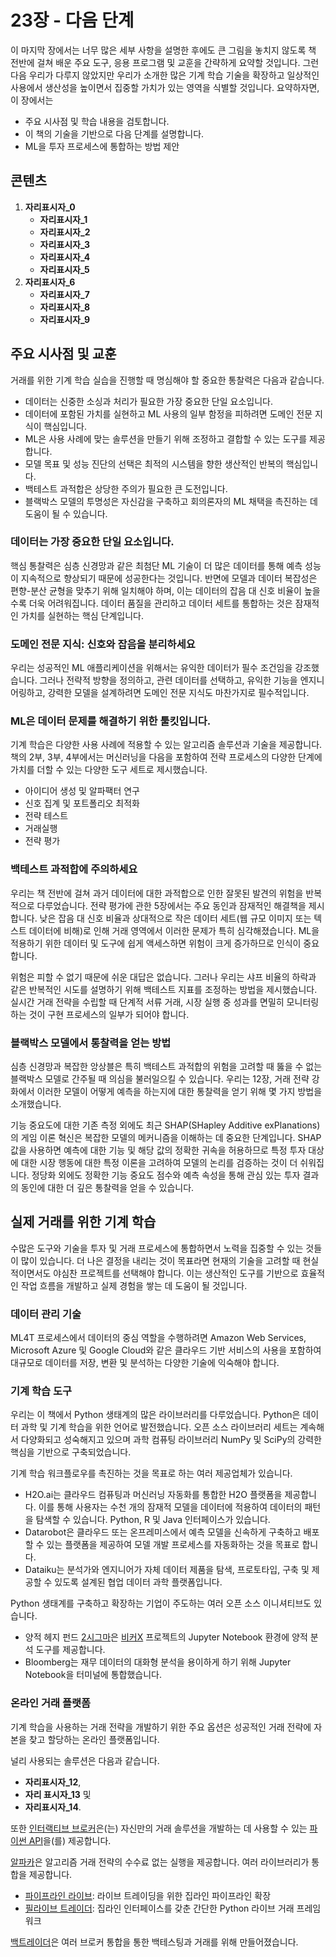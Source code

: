 # 23장 - 다음 단계

이 마지막 장에서는 너무 많은 세부 사항을 설명한 후에도 큰 그림을 놓치지 않도록 책 전반에 걸쳐 배운 주요 도구, 응용 프로그램 및 교훈을 간략하게 요약할 것입니다. 그런 다음 우리가 다루지 않았지만 우리가 소개한 많은 기계 학습 기술을 확장하고 일상적인 사용에서 생산성을 높이면서 집중할 가치가 있는 영역을 식별할 것입니다.
요약하자면, 이 장에서는
- 주요 시사점 및 학습 내용을 검토합니다.
- 이 책의 기술을 기반으로 다음 단계를 설명합니다.
- ML을 투자 프로세스에 통합하는 방법 제안

## 콘텐츠

1. __자리표시자_0__
    * __자리표시자_1__
    * __자리표시자_2__
    * __자리표시자_3__
    * __자리표시자_4__
    * __자리표시자_5__
2. __자리표시자_6__
    * __자리표시자_7__
    * __자리표시자_8__
    * __자리표시자_9__

## 주요 시사점 및 교훈

거래를 위한 기계 학습 실습을 진행할 때 명심해야 할 중요한 통찰력은 다음과 같습니다.
- 데이터는 신중한 소싱과 처리가 필요한 가장 중요한 단일 요소입니다.
- 데이터에 포함된 가치를 실현하고 ML 사용의 일부 함정을 피하려면 도메인 전문 지식이 핵심입니다.
- ML은 사용 사례에 맞는 솔루션을 만들기 위해 조정하고 결합할 수 있는 도구를 제공합니다.
- 모델 목표 및 성능 진단의 선택은 최적의 시스템을 향한 생산적인 반복의 핵심입니다.
- 백테스트 과적합은 상당한 주의가 필요한 큰 도전입니다.
- 블랙박스 모델의 투명성은 자신감을 구축하고 회의론자의 ML 채택을 촉진하는 데 도움이 될 수 있습니다.

### 데이터는 가장 중요한 단일 요소입니다.

핵심 통찰력은 심층 신경망과 같은 최첨단 ML 기술이 더 많은 데이터를 통해 예측 성능이 지속적으로 향상되기 때문에 성공한다는 것입니다. 반면에 모델과 데이터 복잡성은 편향-분산 균형을 맞추기 위해 일치해야 하며, 이는 데이터의 잡음 대 신호 비율이 높을수록 더욱 어려워집니다. 데이터 품질을 관리하고 데이터 세트를 통합하는 것은 잠재적인 가치를 실현하는 핵심 단계입니다.

### 도메인 전문 지식: 신호와 잡음을 분리하세요

우리는 성공적인 ML 애플리케이션을 위해서는 유익한 데이터가 필수 조건임을 강조했습니다. 그러나 전략적 방향을 정의하고, 관련 데이터를 선택하고, 유익한 기능을 엔지니어링하고, 강력한 모델을 설계하려면 도메인 전문 지식도 마찬가지로 필수적입니다.

### ML은 데이터 문제를 해결하기 위한 툴킷입니다.

기계 학습은 다양한 사용 사례에 적용할 수 있는 알고리즘 솔루션과 기술을 제공합니다. 책의 2부, 3부, 4부에서는 머신러닝을 다음을 포함하여 전략 프로세스의 다양한 단계에 가치를 더할 수 있는 다양한 도구 세트로 제시했습니다.
- 아이디어 생성 및 알파팩터 연구
- 신호 집계 및 포트폴리오 최적화
- 전략 테스트
- 거래실행
- 전략 평가

### 백테스트 과적합에 주의하세요

우리는 책 전반에 걸쳐 과거 데이터에 대한 과적합으로 인한 잘못된 발견의 위험을 반복적으로 다루었습니다. 전략 평가에 관한 5장에서는 주요 동인과 잠재적인 해결책을 제시합니다. 낮은 잡음 대 신호 비율과 상대적으로 작은 데이터 세트(웹 규모 이미지 또는 텍스트 데이터에 비해)로 인해 거래 영역에서 이러한 문제가 특히 심각해졌습니다. ML을 적용하기 위한 데이터 및 도구에 쉽게 액세스하면 위험이 크게 증가하므로 인식이 중요합니다.

위험은 피할 수 없기 때문에 쉬운 대답은 없습니다. 그러나 우리는 샤프 비율의 하락과 같은 반복적인 시도를 설명하기 위해 백테스트 지표를 조정하는 방법을 제시했습니다. 실시간 거래 전략을 수립할 때 단계적 서류 거래, 시장 실행 중 성과를 면밀히 모니터링하는 것이 구현 프로세스의 일부가 되어야 합니다.

### 블랙박스 모델에서 통찰력을 얻는 방법

심층 신경망과 복잡한 앙상블은 특히 백테스트 과적합의 위험을 고려할 때 뚫을 수 없는 블랙박스 모델로 간주될 때 의심을 불러일으킬 수 있습니다. 우리는 12장, 거래 전략 강화에서 이러한 모델이 어떻게 예측을 하는지에 대한 통찰력을 얻기 위해 몇 가지 방법을 소개했습니다.

기능 중요도에 대한 기존 측정 외에도 최근 SHAP(SHapley Additive exPlanations)의 게임 이론 혁신은 복잡한 모델의 메커니즘을 이해하는 데 중요한 단계입니다. SHAP 값을 사용하면 예측에 대한 기능 및 해당 값의 정확한 귀속을 허용하므로 특정 투자 대상에 대한 시장 행동에 대한 특정 이론을 고려하여 모델의 논리를 검증하는 것이 더 쉬워집니다. 정당화 외에도 정확한 기능 중요도 점수와 예측 속성을 통해 관심 있는 투자 결과의 동인에 대한 더 깊은 통찰력을 얻을 수 있습니다.

## 실제 거래를 위한 기계 학습

수많은 도구와 기술을 투자 및 거래 프로세스에 통합하면서 노력을 집중할 수 있는 것들이 많이 있습니다. 더 나은 결정을 내리는 것이 목표라면 현재의 기술을 고려할 때 현실적이면서도 야심찬 프로젝트를 선택해야 합니다. 이는 생산적인 도구를 기반으로 효율적인 작업 흐름을 개발하고 실제 경험을 쌓는 데 도움이 될 것입니다.

### 데이터 관리 기술

ML4T 프로세스에서 데이터의 중심 역할을 수행하려면 Amazon Web Services, Microsoft Azure 및 Google Cloud와 같은 클라우드 기반 서비스의 사용을 포함하여 대규모로 데이터를 저장, 변환 및 분석하는 다양한 기술에 익숙해야 합니다.

### 기계 학습 도구

우리는 이 책에서 Python 생태계의 많은 라이브러리를 다루었습니다. Python은 데이터 과학 및 기계 학습을 위한 언어로 발전했습니다. 오픈 소스 라이브러리 세트는 계속해서 다양화되고 성숙해지고 있으며 과학 컴퓨팅 라이브러리 NumPy 및 SciPy의 강력한 핵심을 기반으로 구축되었습니다.

기계 학습 워크플로우를 촉진하는 것을 목표로 하는 여러 제공업체가 있습니다.
- H2O.ai는 클라우드 컴퓨팅과 머신러닝 자동화를 통합한 H2O 플랫폼을 제공합니다. 이를 통해 사용자는 수천 개의 잠재적 모델을 데이터에 적용하여 데이터의 패턴을 탐색할 수 있습니다. Python, R 및 Java 인터페이스가 있습니다.
- Datarobot은 클라우드 또는 온프레미스에서 예측 모델을 신속하게 구축하고 배포할 수 있는 플랫폼을 제공하여 모델 개발 프로세스를 자동화하는 것을 목표로 합니다.
- Dataiku는 분석가와 엔지니어가 자체 데이터 제품을 탐색, 프로토타입, 구축 및 제공할 수 있도록 설계된 협업 데이터 과학 플랫폼입니다.

Python 생태계를 구축하고 확장하는 기업이 주도하는 여러 오픈 소스 이니셔티브도 있습니다.
- 양적 헤지 펀드 [2시그마](https://www.twosigma.com/)은 [비커X](https://github.com/twosigma/beakerx) 프로젝트의 Jupyter Notebook 환경에 양적 분석 도구를 제공합니다.
- Bloomberg는 재무 데이터의 대화형 분석을 용이하게 하기 위해 Jupyter Notebook을 터미널에 통합했습니다.

### 온라인 거래 플랫폼

기계 학습을 사용하는 거래 전략을 개발하기 위한 주요 옵션은 성공적인 거래 전략에 자본을 찾고 할당하는 온라인 플랫폼입니다.

널리 사용되는 솔루션은 다음과 같습니다. 
- __자리표시자_12__, 
- __자리 표시자_13__ 및 
- __자리표시자_14__.

또한 [인터랙티브 브로커](https://www.interactivebrokers.com/en/home.php)은(는) 자신만의 거래 솔루션을 개발하는 데 사용할 수 있는 [파이썬 API](https://www.interactivebrokers.com/en/index.php?f=44094)을(를) 제공합니다.

[알파카](https://alpaca.markets/algotrading?gclid=EAIaIQobChMInNybkbug6wIV1f_jBx1Z9AayEAAYASAAEgLu5fD_BwE)은 알고리즘 거래 전략의 수수료 없는 실행을 제공합니다. 여러 라이브러리가 통합을 제공합니다.
- [파이프라인 라이브](https://github.com/alpacahq/pipeline-live): 라이브 트레이딩을 위한 집라인 파이프라인 확장
- [필라이브 트레이더](https://github.com/alpacahq/pylivetrader): 집라인 인터페이스를 갖춘 간단한 Python 라이브 거래 프레임워크

[백트레이더](https://www.backtrader.com/)은 여러 브로커 통합을 통한 백테스팅과 거래를 위해 만들어졌습니다.